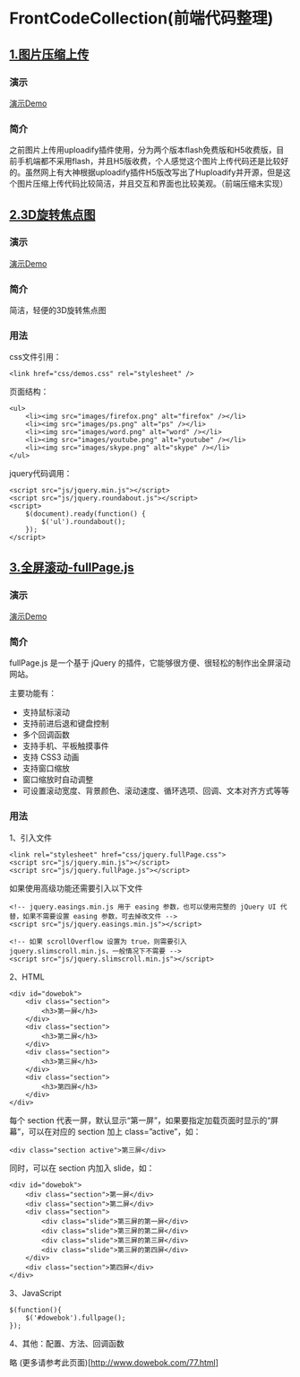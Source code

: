 # FrontCodeCollection(前端代码整理)

## [1.图片压缩上传](https://github.com/Mr-houzi/FrontCodeCollection/tree/master/uploadPic)

### 演示

[演示Demo](https://mr-houzi.github.io/FrontCodeCollection/uploadPic/)

### 简介

之前图片上传用uploadify插件使用，分为两个版本flash免费版和H5收费版，目前手机端都不采用flash，并且H5版收费，个人感觉这个图片上传代码还是比较好的。虽然网上有大神根据uploadify插件H5版改写出了Huploadify并开源，但是这个图片压缩上传代码比较简洁，并且交互和界面也比较美观。（前端压缩未实现）


## [2.3D旋转焦点图](https://github.com/Mr-houzi/FrontCodeCollection/tree/master/3DRotateBanner)

### 演示

[演示Demo](https://mr-houzi.github.io/FrontCodeCollection/3DRotateBanner/)

### 简介

简洁，轻便的3D旋转焦点图

### 用法

css文件引用：
```
<link href="css/demos.css" rel="stylesheet" />
```

页面结构：
```
<ul>
	<li><img src="images/firefox.png" alt="firefox" /></li>
	<li><img src="images/ps.png" alt="ps" /></li>
	<li><img src="images/word.png" alt="word" /></li>
	<li><img src="images/youtube.png" alt="youtube" /></li>
	<li><img src="images/skype.png" alt="skype" /></li>
</ul>
```

jquery代码调用：
```
<script src="js/jquery.min.js"></script>
<script src="js/jquery.roundabout.js"></script>
<script>
    $(document).ready(function() {
        $('ul').roundabout();
    });
</script>
```

## [3.全屏滚动-fullPage.js](https://github.com/Mr-houzi/FrontCodeCollection/tree/master/fullPage.js)

### 演示

[演示Demo](https://mr-houzi.github.io/FrontCodeCollection/fullPage.js/)

### 简介

fullPage.js 是一个基于 jQuery 的插件，它能够很方便、很轻松的制作出全屏滚动网站。

主要功能有：
- 支持鼠标滚动
- 支持前进后退和键盘控制
- 多个回调函数
- 支持手机、平板触摸事件
- 支持 CSS3 动画
- 支持窗口缩放
- 窗口缩放时自动调整
- 可设置滚动宽度、背景颜色、滚动速度、循环选项、回调、文本对齐方式等等

### 用法

1、引入文件

```
<link rel="stylesheet" href="css/jquery.fullPage.css">
<script src="js/jquery.min.js"></script>
<script src="js/jquery.fullPage.js"></script>
```

如果使用高级功能还需要引入以下文件

```
<!-- jquery.easings.min.js 用于 easing 参数，也可以使用完整的 jQuery UI 代替，如果不需要设置 easing 参数，可去掉改文件 -->
<script src="js/jquery.easings.min.js"></script>

<!-- 如果 scrollOverflow 设置为 true，则需要引入 jquery.slimscroll.min.js，一般情况下不需要 -->
<script src="js/jquery.slimscroll.min.js"></script>
```

2、HTML

```
<div id="dowebok">
    <div class="section">
        <h3>第一屏</h3>
    </div>
    <div class="section">
        <h3>第二屏</h3>
    </div>
    <div class="section">
        <h3>第三屏</h3>
    </div>
    <div class="section">
        <h3>第四屏</h3>
    </div>
</div>
```

每个 section 代表一屏，默认显示“第一屏”，如果要指定加载页面时显示的“屏幕”，可以在对应的 section 加上 class=”active”，如：

```
<div class="section active">第三屏</div>
```

同时，可以在 section 内加入 slide，如：

```
<div id="dowebok">
    <div class="section">第一屏</div>
    <div class="section">第二屏</div>
    <div class="section">
        <div class="slide">第三屏的第一屏</div>
        <div class="slide">第三屏的第二屏</div>
        <div class="slide">第三屏的第三屏</div>
        <div class="slide">第三屏的第四屏</div>
    </div>
    <div class="section">第四屏</div>
</div>
```

3、JavaScript

```
$(function(){
    $('#dowebok').fullpage();
});
```

4、其他：配置、方法、回调函数 

略 (更多请参考此页面)[http://www.dowebok.com/77.html]